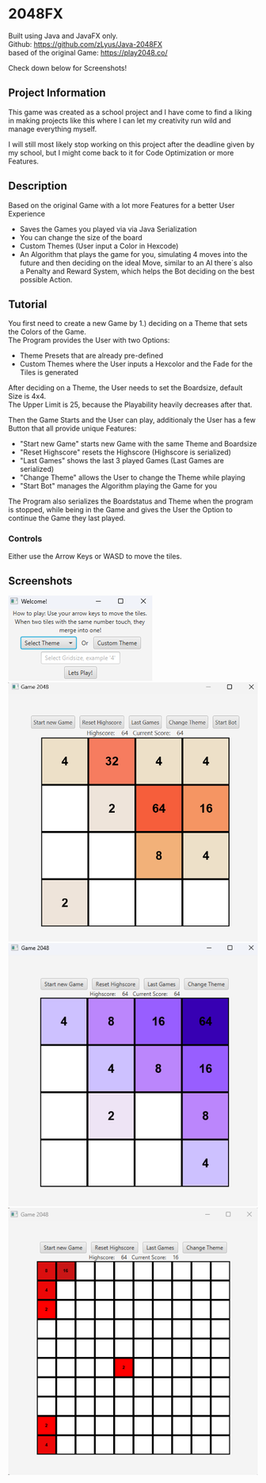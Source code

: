 # 2048FX

Built using Java and JavaFX only. <br>
Github:
https://github.com/zLyus/Java-2048FX <br>
based of the original Game:
https://play2048.co/

Check down below for Screenshots!

## Project Information
This game was created as a school project and I have come to find a liking in making projects like this where I can let my creativity run wild and manage everything myself.
<br>

I will still most likely stop working on this project after the deadline given by my school, but I might come back to it for Code Optimization or more Features.

## Description
Based on the original Game with a lot more Features for a better User Experience <br>
- Saves the Games you played via via Java Serialization
- You can change the size of the board
- Custom Themes (User input a Color in Hexcode)
- An Algorithm that plays the game for you, simulating 4 moves into the future and then deciding on the ideal Move,
  similar to an AI there´s also a Penalty and Reward System, which helps the Bot deciding on the best possible Action.

## Tutorial

You first need to create a new Game by 1.) deciding on a Theme that sets the Colors of the Game. <br>
The Program provides the User with two Options:
- Theme Presets that are already pre-defined
- Custom Themes where the User inputs a Hexcolor and the Fade for the Tiles is generated

After deciding on a Theme, the User needs to set the Boardsize, default Size is 4x4. <br>
The Upper Limit is 25, because the Playability heavily decreases after that.

Then the Game Starts and the User can play, additionaly the User has a few Button that all provide unique Features:
- "Start new Game" starts new Game with the same Theme and Boardsize
- "Reset Highscore" resets the Highscore (Highscore is serialized)
- "Last Games" shows the last 3 played Games (Last Games are serialized)
- "Change Theme" allows the User to change the Theme while playing
- "Start Bot" manages the Algorithm playing the Game for you

The Program also serializes the Boardstatus and Theme when the program is stopped, while being in the Game
and gives the User the Option to continue the Game they last played.



### Controls
Either use the Arrow Keys or WASD to move the tiles. <br>

## Screenshots
![alt Screenshot1](https://raw.githubusercontent.com/zLyus/Java-2048FX/master/src/main/resources/imgs/Sc1.png) <br>
![alt Screenshot2](https://raw.githubusercontent.com/zLyus/Java-2048FX/master/src/main/resources/imgs/Sc5.png) <br>
![alt Screenshot3](https://raw.githubusercontent.com/zLyus/Java-2048FX/master/src/main/resources/imgs/Sc3.png) <br>
![alt Screenshot4](https://raw.githubusercontent.com/zLyus/Java-2048FX/master/src/main/resources/imgs/Sc4.png) <br>
